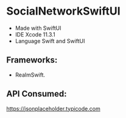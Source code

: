 # SocialNetworkSwiftUI

- Made with SwiftUI
- IDE Xcode 11.3.1
- Language Swift and SwiftUI

## Frameworks:
- RealmSwift.

## API Consumed:
https://jsonplaceholder.typicode.com
